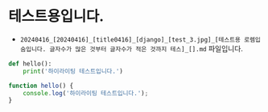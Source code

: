 
# 테스트용입니다.

* `20240416_[20240416]_[title0416]_[django]_[test_3.jpg]_[테스트용 로렘입숨입니다. 글자수가 많은 것부터 글자수가 적은 것까지 테스]_[].md` 파일입니다.

```python
def hello():
    print('하이라이팅 테스트입니다.')
```

```javascript
function hello() {
    console.log('하이라이팅 테스트입니다.');
}
```
